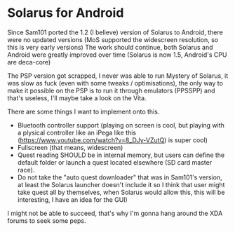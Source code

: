 # Solarus for Android

Since Sam101 ported the 1.2 (I believe) version of Solarus to Android, there were no updated versions (MoS supported the widescreen resolution, so this is very early versions)
The work should continue, both Solarus and Android were greatly improved over time (Solarus is now 1.5, Android's CPU are deca-core)

The PSP version got scrapped, I never was able to run Mystery of Solarus, it was slow as fuck (even with some tweaks / optimisations), the only way to make it possible on the PSP is to run it through emulators (PPSSPP) and that's useless, I'll maybe take a look on the Vita.

There are some things I want to implement onto this.

- Bluetooth controller support (playing on screen is cool, but playing with a plysical controller like an iPega like this (https://www.youtube.com/watch?v=8_DJy-VZutQ) is super cool)
- Fullscreen (that means, widescreen)
- Quest reading SHOULD be in internal memory, but users can define the default folder or launch a quest located elsewhere (SD card master race).
- Do not take the "auto quest downloader" that was in Sam101's version, at least the Solarus launcher doesn't include it so I think that user might take quest all by themselves, when Solarus would allow this, this will be interesting, I have an idea for the GUI)

I might not be able to succeed, that's why I'm gonna hang around the XDA forums to seek some peps.
